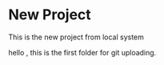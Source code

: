 # New Project

This is the new project from local system


hello , this is the first folder for git uploading.
